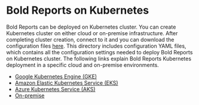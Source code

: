# Bold Reports on Kubernetes

Bold Reports can be deployed on Kubernetes cluster. You can create Kubernetes cluster on either cloud or on-premise infrastructure. After completing cluster creation, connect to it and you can download the configuration files [here](deploy/). This directory includes configuration YAML files, which contains all the configuration settings needed to deploy Bold Reports on Kubernetes cluster. The following links explain Bold Reports Kubernetes deployment in a specific cloud and on-premise environments.

* [Google Kubernetes Engine (GKE)](google-gke.md)
* [Amazon Elastic Kubernetes Service (EKS)](docs/amazon-eks.md)
* [Azure Kubernetes Service (AKS)](docs/microsoft-aks.md)
* [On-premise](docs/on-premise.md)

